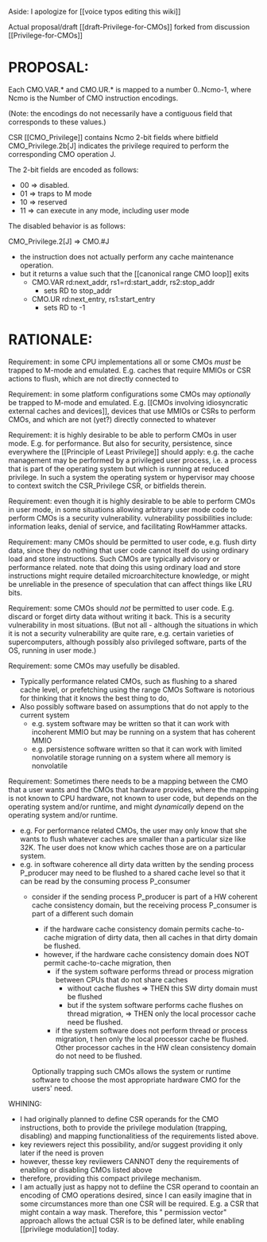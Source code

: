 Aside: I apologize for [[voice typos editing this wiki]]

Actual proposal/draft [[draft-Privilege-for-CMOs]]
forked from discussion [[Privilege-for-CMOs]]


# PROPOSAL:

Each CMO.VAR.* and CMO.UR.* is mapped to a number 0..Ncmo-1, where Ncmo is the Number of CMO instruction  encodings.

(Note:  the encodings do not necessarily have a contiguous field that corresponds to  these values.)

CSR [[CMO_Privilege]] contains Ncmo 2-bit fields where bitfield CMO_Privilege.2b[J] indicates the privilege required to perform the corresponding CMO operation J.

The 2-bit fields are encoded as follows:
* 00 =>  disabled.
* 01 => traps to M mode
* 10 => reserved
* 11 => can execute in any mode, including user mode

The disabled behavior is as follows:

CMO_Privilege.2[J] => CMO.#J
   * the  instruction does not actually perform any cache maintenance operation.
   * but it returns a value such that the [[canonical range CMO loop]] exits
       * CMO.VAR rd:next_addr, rs1=rd:start_addr, rs2:stop_addr
          * sets RD to stop_addr
       * CMO.UR rd:next_entry, rs1:start_entry
          * sets RD to -1

# RATIONALE:

Requirement:  in some CPU implementations  all or some CMOs *must* be trapped to M-mode and emulated.  E.g. caches that  require MMIOs or CSR actions to flush,  which are not directly connected to

Requirement:  in some platform configurations some CMOs may *optionally* be trapped to M-mode and emulated. E.g. [[CMOs involving idiosyncratic external caches and devices]],  devices that use MMIOs or CSRs  to perform CMOs,  and which are not (yet?)  directly connected to whatever

Requirement: it  is highly desirable to  be able to perform CMOs in user mode. E.g. for performance. But also for security,  persistence,   since everywhere the [[Principle of Least Privilege]]   should apply:  e.g.  the cache management may be performed by a privileged user process, i.e. a process that is part of the operating system but which is running at reduced privilege.   In  such a system the operating system or hypervisor may choose to context switch the CSR_Privilege CSR, or  bitfields therein.

Requirement:  even though it is highly desirable to be able to perform CMOs in user mode, in some situations allowing arbitrary user mode code to perform CMOs is a security vulnerability.  vulnerability possibilities include:  information leaks, denial of service, and facilitating RowHammer attacks.

Requirement: many CMOs  should be permitted to user code, e.g. flush dirty data,  since they do nothing that  user code cannot itself do  using ordinary load and store instructions.   Such CMOs are typically advisory or performance related.   note that doing this using ordinary load and store instructions might require detailed microarchitecture knowledge,  or might be unreliable in the presence of speculation that can affect things like LRU bits.

Requirement: some CMOs should *not*  be permitted to user code. E.g. discard or forget  dirty data without writing it back. This is  a security vulnerability in most situations. (But not all -  although the situations in which it is not a security vulnerability are quite rare, e.g. certain varieties of supercomputers, although possibly also privileged software,  parts of the OS, running in user mode.)

Requirement:  some CMOs may usefully be disabled.
* Typically performance related CMOs, such as flushing to a shared cache level, or prefetching using the range CMOs Software is notorious for thinking that it knows the best thing to do,
* Also  possibly software based on assumptions  that do not apply to the current system
   *  e.g. system software may be written so that it can work with incoherent MMIO
      but may be running on a system that has coherent MMIO
   *  e.g.  persistence software written so that it can work with limited nonvolatile storage
       running on a system where all memory is nonvolatile

Requirement: Sometimes there needs to be a mapping between  the CMO that a user wants and the CMOs that hardware provides,  where the mapping is not known to CPU hardware,  not known to user code, but depends on the operating system and/or runtime, and might <i>dynamically</i> depend on the operating system and/or runtime.
* e.g. For performance related CMOs, the user may only know that she wants to flush whatever caches are smaller than a particular size like 32K.  The user does not know which caches those  are on a particular system.
* e.g. in software coherence all dirty data written by the sending process P_producer  may need to be flushed to a shared cache level so that it can be read by the consuming process P_consumer
  *  consider if the sending process P_producer is part of a HW coherent  cache consistency domain,  but the receiving process P_consumer is  part of a different such domain
     *  if the hardware cache  consistency domain  permits cache-to-cache  migration of dirty data, then all  caches in that  dirty domain  be flushed.
     *  however,  if the hardware cache consistency domain does NOT permit cache-to-cache migration, then
         *  if the system software  performs thread or process migration between CPUs that do not share caches
             * without cache flushes => THEN  this SW dirty domain must be flushed
             *  but if the system software performs cache flushes  on thread migration,
                => THEN only the local processor cache need be flushed.
         *  if the system software does not perform thread or process migration,  t
            hen only the local processor cache be flushed.
            Other processor caches in the HW clean consistency domain do not need to be flushed.

     Optionally trapping  such CMOs allows the system or runtime software to choose the most appropriate  hardware CMO for the users' need.

WHINING:
* I had  originally planned to define CSR operands for the CMO instructions,  both to  provide the privilege modulation (trapping, disabling)  and mapping functionalitiess of the requirements listed above.
*  key reviewers reject this possibility, and/or suggest providing it only later if the need is proven
*  however,  thesse key reviiewers CANNOT  deny the requirements of enabling or disabling CMOs listed above
*  therefore, providing this compact privilege mechanism.
*  I am actually just as happy  not to defiine the CSR operand to coontain an encoding of CMO  operations desired,  since I can easily imagine that in some circumstances more than one CSR will be required. E.g. a CSR that might contain a way mask.  Therefore, this " permission vector"  approach allows the actual CSR is to be defined later,  while enabling [[privilege modulation]] today.
